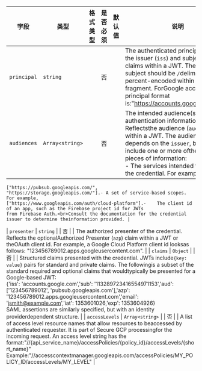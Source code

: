 | 字段 | 类型 | 格式类型 | 是否必须 | 默认值 | 说明 |
|---|---|---|---|---|---|
| `principal` | `string` |  | 否 |  | The authenticated principal. Reflects the issuer (`iss`) and subject(`sub`) claims within a JWT. The issuer and subject should be `/`delimited, with `/` percent-encoded within the subject fragment. ForGoogle accounts, the principal format is:"https://accounts.google.com/{id}" |
| `audiences` | `Array<string>` |  | 否 |  | The intended audience(s) for this authentication information. Reflectsthe audience (`aud`) claim within a JWT. The audiencevalue(s) depends on the `issuer`, but typically include one or more ofthe following pieces of information:<br>-	The services intended to receive the credential. For example,
	["https://pubsub.googleapis.com/", "https://storage.googleapis.com/"].-	A set of service-based scopes. For example,
	["https://www.googleapis.com/auth/cloud-platform"].-	The client id of an app, such as the Firebase project id for JWTs
	from Firebase Auth.<br>Consult the documentation for the credential issuer to determine theinformation provided. |
| `presenter` | `string` |  | 否 |  | The authorized presenter of the credential. Reflects the optionalAuthorized Presenter (`azp`) claim within a JWT or theOAuth client id. For example, a Google Cloud Platform client id looksas follows: "123456789012.apps.googleusercontent.com". |
| `claims` | `Object` |  | 否 |  | Structured claims presented with the credential. JWTs include`{key: value}` pairs for standard and private claims. The followingis a subset of the standard required and optional claims that wouldtypically be presented for a Google-based JWT:<br>{'iss': 'accounts.google.com','sub': '113289723416554971153','aud': ['123456789012', 'pubsub.googleapis.com'],'azp': '123456789012.apps.googleusercontent.com','email': 'jsmith@example.com','iat': 1353601026,'exp': 1353604926}<br>SAML assertions are similarly specified, but with an identity providerdependent structure. |
| `accessLevels` | `Array<string>` |  | 否 |  | A list of access level resource names that allow resources to beaccessed by authenticated requester. It is part of Secure GCP processingfor the incoming request. An access level string has the format:"//{api_service_name}/accessPolicies/{policy_id}/accessLevels/{short_name}"<br>Example:"//accesscontextmanager.googleapis.com/accessPolicies/MY_POLICY_ID/accessLevels/MY_LEVEL" |
